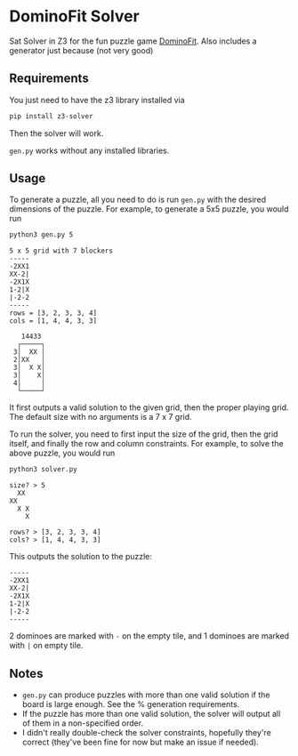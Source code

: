 # DominoFit Solver

Sat Solver in Z3 for the fun puzzle game [DominoFit](https://dominofit.isotropic.us/). Also includes a generator just because (not very good)

## Requirements

You just need to have the z3 library installed via
```bash
pip install z3-solver
```
Then the solver will work.

`gen.py` works without any installed libraries. 

## Usage

To generate a puzzle, all you need to do is run `gen.py` with the desired dimensions of the puzzle. For example, to generate a 5x5 puzzle, you would run
```bash
python3 gen.py 5
```
```
5 x 5 grid with 7 blockers
-----
-2XX1
XX-2|
-2X1X
1-2|X
|-2-2
-----
rows = [3, 2, 3, 3, 4]
cols = [1, 4, 4, 3, 3]
         
   14433 
  ┌─────┐
 3│  XX │
 2│XX   │
 3│  X X│
 3│    X│
 4│     │
  └─────┘
```
It first outputs a valid solution to the given grid, then the proper playing grid. The default size with no arguments is a 7 x 7 grid.

To run the solver, you need to first input the size of the grid, then the grid itself, and finally the row and column constraints. For example, to solve the above puzzle, you would run
```bash
python3 solver.py
```
```
size? > 5
  XX 
XX   
  X X
    X
     
rows? > [3, 2, 3, 3, 4]
cols? > [1, 4, 4, 3, 3]
```
This outputs the solution to the puzzle:
```
-----
-2XX1
XX-2|
-2X1X
1-2|X
|-2-2
-----
```
2 dominoes are marked with `-` on the empty tile, and 1 dominoes are marked with `|` on empty tile.

## Notes
- `gen.py` can produce puzzles with more than one valid solution if the board is large enough. See the % generation requirements.
- If the puzzle has more than one valid solution, the solver will output all of them in a non-specified order. 
- I didn't really double-check the solver constraints, hopefully they're correct (they've been fine for now but make an issue if needed).